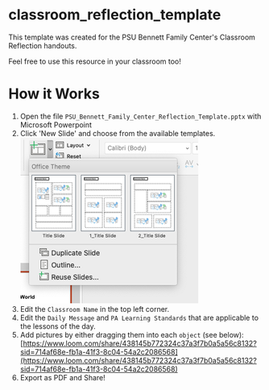 # classroom_reflection_template

This template was created for the PSU Bennett Family Center's Classroom Reflection handouts.

Feel free to use this resource in your classroom too!

# How it Works

1. Open the file `PSU_Bennett_Family_Center_Reflection_Template.pptx` with Microsoft Powerpoint
2. Click 'New Slide' and choose from the available templates.
   ![how to add new slide](docs/newslide.png)
3. Edit the `Classroom Name` in the top left corner.
4. Edit the `Daily Message` and `PA Learning Standards` that are applicable to the lessons of the day.
5. Add pictures by either dragging them into each `object` (see below):
   [https://www.loom.com/share/438145b772324c37a3f7b0a5a56c8132?sid=714af68e-fb1a-41f3-8c04-54a2c2086568](https://www.loom.com/share/438145b772324c37a3f7b0a5a56c8132?sid=714af68e-fb1a-41f3-8c04-54a2c2086568)
6. Export as PDF and Share!
